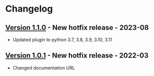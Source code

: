 # Changelog

## [Version 1.1.0](https://github.com/dataiku/dss-plugin-multisheet-excel-export/releases/tag/v1.1.0) - New hotfix release - 2023-08
- Updated plugin to python 3.7, 3.8, 3.9, 3.10, 3.11

## [Version 1.0.1](https://github.com/dataiku/dss-plugin-multisheet-excel-export/releases/tag/v1.0.1) - New hotfix release - 2022-03
- Changed documentation URL
